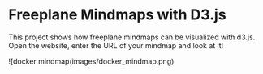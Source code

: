 # Freeplane Mindmaps with D3.js

This project shows how freeplane mindmaps can be visualized with d3.js. Open
the website, enter the URL of your mindmap and look at it!

![docker mindmap(images/docker_mindmap.png)
